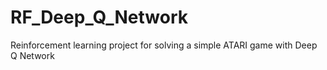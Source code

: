 # RF_Deep_Q_Network
Reinforcement learning project for solving a simple ATARI game with Deep Q Network
